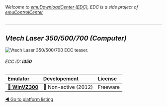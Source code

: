 ###### Welcome to [emuDownloadCenter (EDC)](https://github.com/PhoenixInteractiveNL/emuDownloadCenter/wiki/), EDC is a side project of [emuControlCenter](https://github.com/PhoenixInteractiveNL/emuControlCenter/wiki/)
***
## _Vtech Laser 350/500/700 (Computer)_
![](https://raw.githubusercontent.com/wiki/PhoenixInteractiveNL/emuDownloadCenter/images_platform/ecc_l350_teaser.png "Vtech Laser 350/500/700 ECC teaser.")
###### ECC ID: **l350**

| Emulator | Developement | License |
|:---------|:-------------|:--------|
| [:file_folder: **WinVZ300**](https://github.com/PhoenixInteractiveNL/emuDownloadCenter/wiki/Emulator-winvz300#menu) | :red_circle: Non-active (2012) | Freeware |

[:arrow_backward: Go to platform listing](https://github.com/PhoenixInteractiveNL/emuDownloadCenter/wiki/EDC-Platform-List)
